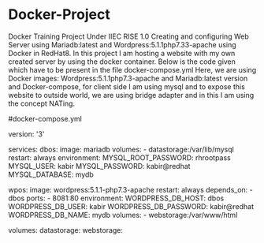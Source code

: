 # Docker-Project
Docker Training Project Under IIEC RISE 1.0 
Creating and configuring  Web Server using Mariadb:latest and Wordpress:5.1.1php7.33-apache using Docker in RedHat8.
In this project I am hosting a website with my own created server by using the docker container.
Below is the code given which have to be present in the file docker-compose.yml 
Here, we are using Docker images: Wordpress:5.1.1php7.3-apache and Mariadb:latest version and Docker-compose, for client side I am using mysql and to expose this website to outside world, we are using bridge adapter and in this I am using the concept NATing.


#docker-compose.yml


version: '3'

services:
  dbos:
    image: mariadb
    volumes:
      - datastorage:/var/lib/mysql
    restart: always
    environment:
      MYSQL_ROOT_PASSWORD: rhrootpass
      MYSQL_USER: kabir
      MYSQL_PASSWORD: kabir@redhat
      MYSQL_DATABASE: mydb

  wpos:
    image: wordpress:5.1.1-php7.3-apache
    restart: always
    depends_on:
      - dbos
    ports:
      - 8081:80
    environment:
      WORDPRESS_DB_HOST: dbos
      WORDPRESS_DB_USER: kabir
      WORDPRESS_DB_PASSWORD: kabir@redhat
      WORDPRESS_DB_NAME: mydb
    volumes:
      - webstorage:/var/www/html

volumes:
  datastorage:
  webstorage:
